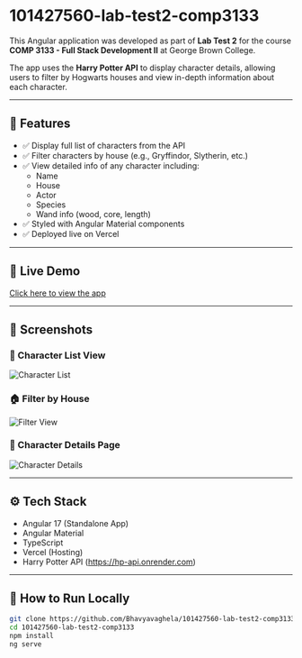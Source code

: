 # 101427560-lab-test2-comp3133

This Angular application was developed as part of **Lab Test 2** for the course **COMP 3133 - Full Stack Development II** at George Brown College.

The app uses the **Harry Potter API** to display character details, allowing users to filter by Hogwarts houses and view in-depth information about each character.

---

## 🔧 Features

- ✅ Display full list of characters from the API
- ✅ Filter characters by house (e.g., Gryffindor, Slytherin, etc.)
- ✅ View detailed info of any character including:
  - Name
  - House
  - Actor
  - Species
  - Wand info (wood, core, length)
- ✅ Styled with Angular Material components
- ✅ Deployed live on Vercel

---

## 🔗 Live Demo

[Click here to view the app](https://101427560-lab-test2-comp3133.vercel.app/)

---

## 📸 Screenshots

### 🧙 Character List View

![Character List](screenshots/character-list.png)

### 🏠 Filter by House

![Filter View](screenshots/filter-by-house.png)

### 🧾 Character Details Page

![Character Details](screenshots/character-details.png)

---

## ⚙️ Tech Stack

- Angular 17 (Standalone App)
- Angular Material
- TypeScript
- Vercel (Hosting)
- Harry Potter API (https://hp-api.onrender.com)

---

## 📁 How to Run Locally

```bash
git clone https://github.com/Bhavyavaghela/101427560-lab-test2-comp3133.git
cd 101427560-lab-test2-comp3133
npm install
ng serve
